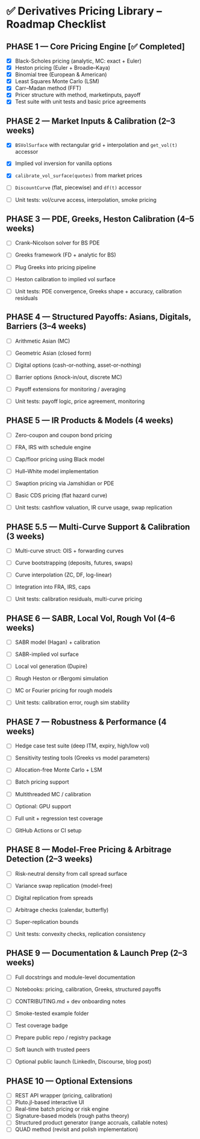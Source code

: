# ✅ Derivatives Pricing Library – Roadmap Checklist

## PHASE 1 — Core Pricing Engine [✅ Completed]

- [x] Black-Scholes pricing (analytic, MC: exact + Euler)
- [x] Heston pricing (Euler + Broadie–Kaya)
- [x] Binomial tree (European & American)
- [x] Least Squares Monte Carlo (LSM)
- [x] Carr–Madan method (FFT)
- [x] Pricer structure with method, marketinputs, payoff
- [x] Test suite with unit tests and basic price agreements

## PHASE 2 — Market Inputs & Calibration (2–3 weeks)

- [x] `BSVolSurface` with rectangular grid + interpolation and `get_vol(t)` accessor
- [x] Implied vol inversion for vanilla options
- [x] `calibrate_vol_surface(quotes)` from market prices
- [ ] `DiscountCurve` (flat, piecewise) and `df(t)` accessor
- [ ] Unit tests: vol/curve access, interpolation, smoke pricing


## PHASE 3 — PDE, Greeks, Heston Calibration (4–5 weeks)

- [ ] Crank–Nicolson solver for BS PDE
- [ ] Greeks framework (FD + analytic for BS)
- [ ] Plug Greeks into pricing pipeline
- [ ] Heston calibration to implied vol surface
- [ ] Unit tests: PDE convergence, Greeks shape + accuracy, calibration residuals


## PHASE 4 — Structured Payoffs: Asians, Digitals, Barriers (3–4 weeks)

- [ ] Arithmetic Asian (MC)
- [ ] Geometric Asian (closed form)
- [ ] Digital options (cash-or-nothing, asset-or-nothing)
- [ ] Barrier options (knock-in/out, discrete MC)
- [ ] Payoff extensions for monitoring / averaging
- [ ] Unit tests: payoff logic, price agreement, monitoring


## PHASE 5 — IR Products & Models (4 weeks)

- [ ] Zero-coupon and coupon bond pricing
- [ ] FRA, IRS with schedule engine
- [ ] Cap/floor pricing using Black model
- [ ] Hull–White model implementation
- [ ] Swaption pricing via Jamshidian or PDE
- [ ] Basic CDS pricing (flat hazard curve)
- [ ] Unit tests: cashflow valuation, IR curve usage, swap replication


## PHASE 5.5 — Multi-Curve Support & Calibration (3 weeks)

- [ ] Multi-curve struct: OIS + forwarding curves
- [ ] Curve bootstrapping (deposits, futures, swaps)
- [ ] Curve interpolation (ZC, DF, log-linear)
- [ ] Integration into FRA, IRS, caps
- [ ] Unit tests: calibration residuals, multi-curve pricing


## PHASE 6 — SABR, Local Vol, Rough Vol (4–6 weeks)

- [ ] SABR model (Hagan) + calibration
- [ ] SABR-implied vol surface
- [ ] Local vol generation (Dupire)
- [ ] Rough Heston or rBergomi simulation
- [ ] MC or Fourier pricing for rough models
- [ ] Unit tests: calibration error, rough sim stability


## PHASE 7 — Robustness & Performance (4 weeks)

- [ ] Hedge case test suite (deep ITM, expiry, high/low vol)
- [ ] Sensitivity testing tools (Greeks vs model parameters)
- [ ] Allocation-free Monte Carlo + LSM
- [ ] Batch pricing support
- [ ] Multithreaded MC / calibration
- [ ] Optional: GPU support
- [ ] Full unit + regression test coverage
- [ ] GitHub Actions or CI setup


## PHASE 8 — Model-Free Pricing & Arbitrage Detection (2–3 weeks)

- [ ] Risk-neutral density from call spread surface
- [ ] Variance swap replication (model-free)
- [ ] Digital replication from spreads
- [ ] Arbitrage checks (calendar, butterfly)
- [ ] Super-replication bounds
- [ ] Unit tests: convexity checks, replication consistency


## PHASE 9 — Documentation & Launch Prep (2–3 weeks)

- [ ] Full docstrings and module-level documentation
- [ ] Notebooks: pricing, calibration, Greeks, structured payoffs
- [ ] CONTRIBUTING.md + dev onboarding notes
- [ ] Smoke-tested example folder
- [ ] Test coverage badge
- [ ] Prepare public repo / registry package
- [ ] Soft launch with trusted peers
- [ ] Optional public launch (LinkedIn, Discourse, blog post)


## PHASE 10 — Optional Extensions

- [ ] REST API wrapper (pricing, calibration)
- [ ] Pluto.jl-based interactive UI
- [ ] Real-time batch pricing or risk engine
- [ ] Signature-based models (rough paths theory)
- [ ] Structured product generator (range accruals, callable notes)
- [ ] QUAD method (revisit and polish implementation)
